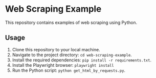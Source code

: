 # Web Scraping Example

This repository contains examples of web scraping using Python. 

## Usage

1. Clone this repository to your local machine.
2. Navigate to the project directory: `cd web-scraping-example`.
3. Install the required dependencies: `pip install -r requirements.txt`.
4. Install the Playwright browser: `playwright install`
5. Run the Python script: `python get_html_by_requests.py`.